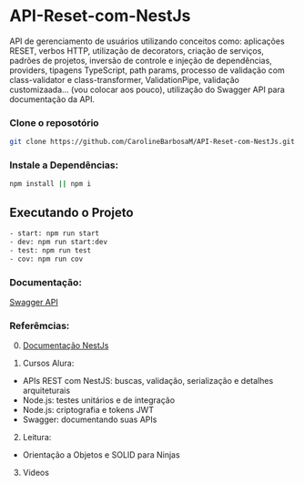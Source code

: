 # API-Reset-com-NestJs

API de gerenciamento de usuários utilizando conceitos como: aplicações RESET, verbos HTTP, utilização de decorators, 
criação de serviços, padrões de projetos, inversão de controle e injeção de dependências, providers, tipagens TypeScript,
path params, processo de validação com class-validator e class-transformer, ValidationPipe, validação customizaada... (vou colocar aos pouco),
utilização do Swagger API para documentação da API.

### Clone o reposotório

```bash
git clone https://github.com/CarolineBarbosaM/API-Reset-com-NestJs.git

```

### Instale a Dependências:

```bash
npm install || npm i
```

## Executando o Projeto

```bash
- start: npm run start
- dev: npm run start:dev
- test: npm run test
- cov: npm run cov
```

### Documentação:

[Swagger API](http://localhost:3000/api/)

### Referêmcias:

0. [Documentação NestJs](https://docs.nestjs.com/)

1. Cursos Alura:
- APIs REST com NestJS: buscas, validação, serialização e detalhes arquiteturais
- Node.js: testes unitários e de integração
- Node.js: criptografia e tokens JWT
- Swagger: documentando suas APIs

2. Leitura:

- Orientação a Objetos e SOLID para Ninjas

3. Videos
